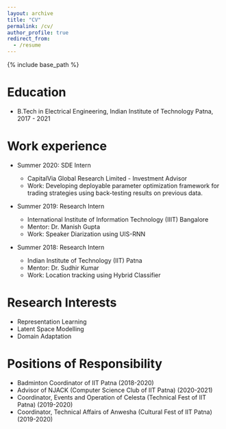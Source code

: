 ```yaml
---
layout: archive
title: "CV"
permalink: /cv/
author_profile: true
redirect_from:
  - /resume
---
```


{% include base_path %}

<!-- You can see my complete resume [here](/files/cv.pdf) -->

Education
======
* B.Tech in Electrical Engineering, Indian Institute of Technology Patna, 2017 - 2021

Work experience
======
* Summer 2020: SDE Intern
  * CapitalVia Global Research Limited - Investment Advisor
  * Work: Developing deployable parameter optimization framework for trading strategies using back-testing results on previous data.

* Summer 2019: Research Intern
  * International Institute of Information Technology (IIIT) Bangalore
  * Mentor: Dr. Manish Gupta
  * Work: Speaker Diarization using UIS-RNN

* Summer 2018: Research Intern
  * Indian Institute of Technology (IIT) Patna
  * Mentor: Dr. Sudhir Kumar
  * Work: Location tracking using Hybrid Classifier
  
Research Interests
======
* Representation Learning 
* Latent Space Modelling
* Domain Adaptation

Positions of Responsibility
======
* Badminton Coordinator of IIT Patna (2018-2020)
* Advisor of NJACK (Computer Science Club of IIT Patna) (2020-2021)
* Coordinator, Events and Operation of Celesta (Technical Fest of IIT Patna) (2019-2020)
* Coordinator, Technical Affairs of Anwesha (Cultural Fest of IIT Patna) (2019-2020)


